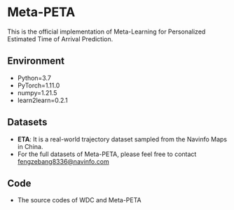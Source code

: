 # Meta-PETA
This is the official implementation of Meta-Learning for Personalized Estimated Time of Arrival Prediction.

## Environment
* Python=3.7
* PyTorch=1.11.0
* numpy=1.21.5
* learn2learn=0.2.1

## Datasets
* **ETA**: It is a real-world trajectory dataset sampled from the Navinfo Maps in China.
* For the full datasets of Meta-PETA, please feel free to contact fengzebang8336@navinfo.com

## Code
* The source codes of WDC and Meta-PETA

